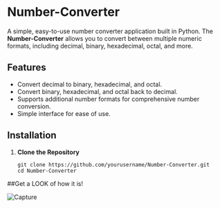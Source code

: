 # Number-Converter

A simple, easy-to-use number converter application built in Python. The **Number-Converter** allows you to convert between multiple numeric formats, including decimal, binary, hexadecimal, octal, and more.

## Features
- Convert decimal to binary, hexadecimal, and octal.
- Convert binary, hexadecimal, and octal back to decimal.
- Supports additional number formats for comprehensive number conversion.
- Simple interface for ease of use.

## Installation

1. **Clone the Repository**
   ```bash/cmd
   git clone https://github.com/yourusername/Number-Converter.git
   cd Number-Converter
##Get a LOOK of how it is!

![Capture](https://github.com/user-attachments/assets/a82ed09c-e7f6-4652-ba78-c1c92536feac)
